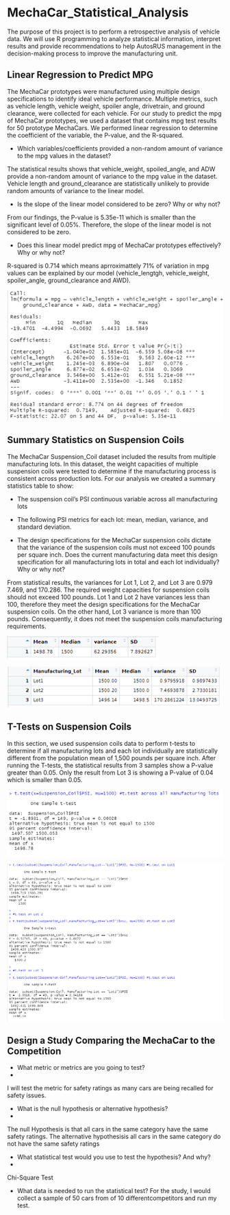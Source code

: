 # MechaCar_Statistical_Analysis

The purpose of this project is to perform a retrospective analysis of vehicle data.
We will use R programming to analyze statistical information, interpret results and provide recommendations to help AutosRUS management in the decision-making process to improve the manufacturing unit.

## Linear Regression to Predict MPG

The MechaCar prototypes were manufactured using multiple design specifications to identify ideal vehicle performance. Multiple metrics, such as vehicle length, vehicle weight, spoiler angle, drivetrain, and ground clearance, were collected for each vehicle.
For our study to predict the mpg of MechaCar prototypes,  we used a dataset that contains mpg test results for 50 prototype MechaCars. We performed linear regression to determine the coefficient of the variable, the P-value, and the R-squared. 

- Which variables/coefficients provided a non-random amount of variance to the mpg values in the dataset?
 
The statistical results shows that vehicle_weight, spoiled_angle, and ADW provide a non-random amount of variance to the mpg value in the dataset. Vehicle length and ground_clearance are statistically unlikely to provide random amounts of variance to the linear model. 

- Is the slope of the linear model considered to be zero? Why or why not?

From our findings, the P-value is 5.35e-11 which is smaller than the significant level of 0.05%. Therefore,  the slope of the linear model is not considered to be zero.

- Does this linear model predict mpg of MechaCar prototypes effectively? Why or why not?

R-squared is 0.714 which means aprroximattely 71% of variation in mpg values can be explained by our model (vehicle_lengtgh, vehicle_weight, spoiler_angle, ground_clearance and AWD).

![Linear_Regression](https://github.com/assaci/MechaCar_Statistical_Analysis/blob/main/Linear_Regression.PNG?raw=true)

## Summary Statistics on Suspension Coils

The MechaCar Suspension_Coil dataset included the results from multiple manufacturing lots. In this dataset, the weight capacities of multiple suspension coils were tested to determine if the manufacturing process is consistent across production lots. 
For our analysis we created a summary statistics table to show:
- The suspension coil’s PSI continuous variable across all manufacturing lots
- The following PSI metrics for each lot: mean, median, variance, and standard deviation.

- The design specifications for the MechaCar suspension coils dictate that the variance of the suspension coils must not exceed 100 pounds per square inch. Does the current manufacturing data meet this design specification for all manufacturing lots in total and each lot individually? Why or why not?

From statistical results, the variances for Lot 1, Lot 2, and Lot 3  are 0.979 7.469, and 170.286. The required weight capacities for suspension coils should not exceed 100 pounds.  Lot 1 and Lot 2 have variances less than 100, therefore they meet the design specifications for the MechaCar suspension coils. On the other hand, Lot 3 variance is more than 100 pounds. Consequently, it does not meet the suspension coils manufacturing requirements. 

![total_summary](https://github.com/assaci/MechaCar_Statistical_Analysis/blob/main/total_summary.PNG?raw=true)

![lot_summary](https://github.com/assaci/MechaCar_Statistical_Analysis/blob/main/lot_summary.PNG?raw=true)

## T-Tests on Suspension Coils
In this section, we used suspension coils data to  perform t-tests to determine if all manufacturing lots and each lot individually are statistically different from the population mean of 1,500 pounds per square inch. 
After running the T-tests, the statistical results from 3  samples show a P-value greater than 0.05. Only the result from Lot 3 is showing a P-value of 0.04 which is smaller than 0.05.

![t_test](https://github.com/assaci/MechaCar_Statistical_Analysis/blob/main/t_test.PNG?raw=true)

![t_test_lots](https://github.com/assaci/MechaCar_Statistical_Analysis/blob/main/t_test_lots.PNG?raw=true)

##  Design a Study Comparing the MechaCar to the Competition

- What metric or metrics are you going to test?
- 
 I will test the metric for safety ratings as many cars are being recalled for safety issues.

- What is the null hypothesis or alternative hypothesis?
- 
 The null Hypothesis is that all cars in the same category have the same safety ratings. The alternative hypothesisis all cars in the same category do not have the same safety   ratings
 
- What statistical test would you use to test the hypothesis? And why?
-
 Chi-Square Test
 
- What data is needed to run the statistical test?
 For the study, I would collect a sample of 50 cars from  of 10 differentcompetitors and run my test. 


